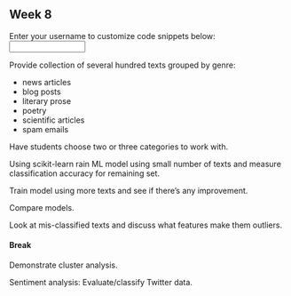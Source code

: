 ## Week 8
<script  language="Javascript" type="text/javascript">
//cribbed from http://www.randomsnippets.com/2008/03/07/how-to-find-and-replace-text-dynamically-via-javascript/
var haystackText = "";
function findMyText(username) {
     var generic='/yourname/'
     username='/'+username+'/'
     if (haystackText.length == 0) {
          haystackText = document.getElementById("replace").innerHTML;
     }
     var match = new RegExp(generic, "ig");      
     var replaced = haystackText.replace(match, username);
     document.getElementById("replace").innerHTML = replaced;
}      

</script>
<p>Enter your username to customize code snippets below: &nbsp;<input id="username" name="username" type="text" size=14 onKeyUp="findMyText(document.getElementById('username').value);"></p>

<div id="replace">

Provide collection of several hundred texts grouped by genre:
- news articles
- blog posts
- literary prose
- poetry
- scientific articles
- spam emails

Have students choose two or three categories to work with.

Using scikit-learn rain ML model using small number of texts and measure classification accuracy for remaining set.

Train model using more texts and see if there’s any improvement.

Compare models.

Look at mis-classified texts and discuss what features make them outliers.



#### Break

Demonstrate cluster analysis.


Sentiment analysis: Evaluate/classify Twitter data.


